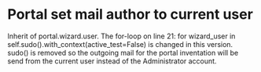 # Portal set mail author to current user
Inherit of portal.wizard.user. The for-loop on line 21: for wizard_user in self.sudo().with_context(active_test=False) is changed in this version. sudo() is removed so the outgoing mail for the portal inventation will be send from the current user instead of the Administrator account.